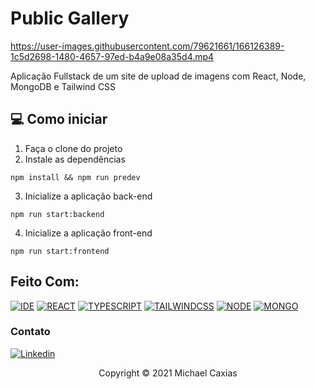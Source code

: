 
# Public Gallery

https://user-images.githubusercontent.com/79621661/166126389-1c5d2698-1480-4657-97ed-b4a9e08a35d4.mp4

Aplicação Fullstack de um site de upload de imagens com React, Node, MongoDB e Tailwind CSS

## 💻 Como iniciar

1. Faça o clone do projeto
2. Instale as dependências
```shell
npm install && npm run predev
```
3. Inicialize a aplicação back-end
```shell
npm run start:backend
```
4. Inicialize a aplicação front-end
```shell
npm run start:frontend
```

## Feito Com:
[![IDE](https://img.shields.io/badge/Visual_studio_code-0078D4?style=for-the-badge&logo=visual%20studio%20code&logoColor=white)](https://code.visualstudio.com/)
[![REACT](https://img.shields.io/badge/ReactJs-20232A?style=for-the-badge&logo=react&logoColor=61DAFB)](https://developer.mozilla.org/pt-BR/docs/Web/React)
[![TYPESCRIPT](https://img.shields.io/badge/TypeScript-007ACC?style=for-the-badge&logo=typescript&logoColor=white)](https://www.typescriptlang.org/)
[![TAILWINDCSS](https://img.shields.io/badge/Tailwind_CSS-38B2AC?style=for-the-badge&logo=tailwind-css&logoColor=white)](https://tailwindui.com/)
[![NODE](https://img.shields.io/badge/Node.js-339933?style=for-the-badge&logo=nodedotjs&logoColor=white)](https://nodejs.org/)
[![MONGO](https://img.shields.io/badge/MongoDB-4EA94B?style=for-the-badge&logo=mongodb&logoColor=white)](https://mongodb.com/)


### Contato

[![Linkedin](https://img.shields.io/badge/LinkedIn-0077B5?style=for-the-badge&logo=linkedin&logoColor=white)](https://www.linkedin.com/in/michaelcaxias/)

<p align="center">Copyright © 2021 Michael Caxias</p>
